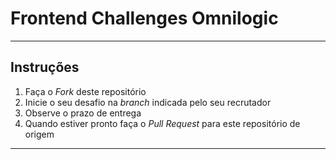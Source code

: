 # Frontend Challenges Omnilogic
---

## Instruções
1. Faça o _Fork_ deste repositório
2. Inicie o seu desafio na _branch_ indicada pelo seu recrutador
3. Observe o prazo de entrega
4. Quando estiver pronto faça o _Pull Request_ para este repositório de origem
---